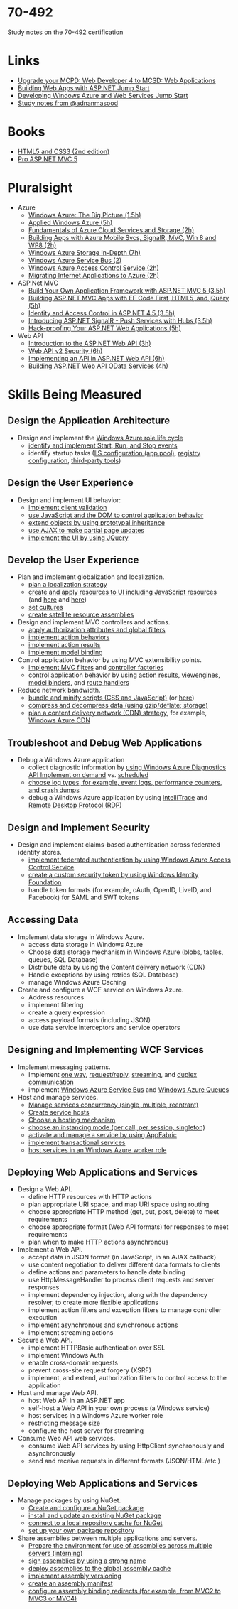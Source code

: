 70-492
======

Study notes on the 70-492 certification


# Links
* [Upgrade your MCPD: Web Developer 4 to MCSD: Web Applications](https://www.microsoft.com/learning/en-us/exam.aspx?id=70-492)
* [Building Web Apps with ASP.NET Jump Start](http://www.microsoftvirtualacademy.com/training-courses/create-web-apps-with-asp-net?prid=USLeX_MktgDR1A2#?fbid=Ydu36-D4uQu)
* [Developing Windows Azure and Web Services Jump Start](http://www.microsoftvirtualacademy.com/training-courses/developing-windows-azure-and-web-services-jump-start)
* [Study notes from @adnanmasood](http://blog.adnanmasood.com/2013/05/20/study-notes-for-70-486-developing-asp-net-mvc-4-web-applications/)

# Books
* [HTML5 and CSS3 (2nd edition)](http://graberj.wordpress.com/2014/03/26/buch-rezension-zu-html5-and-css3-2nd-edition/)
* [Pro ASP.NET MVC 5](http://www.apress.com/9781430265290)


# Pluralsight
* Azure
  * [Windows Azure: The Big Picture (1.5h)](http://pluralsight.com/training/Courses/TableOfContents/azure-bigpicture)
  * [Applied Windows Azure (5h)](http://pluralsight.com/training/Courses/TableOfContents/applied-windows-azure)
  * [Fundamentals of Azure Cloud Services and Storage (2h)](http://pluralsight.com/training/Courses/TableOfContents/azure-cloud-services-storage-fundamentals)
  * [Building Apps with Azure Mobile Svcs, SignalR, MVC, Win 8 and WP8 (2h)](http://pluralsight.com/training/Courses/TableOfContents/building-mobile-applications-azure-signalr-mvc)
  * [Windows Azure Storage In-Depth (7h)](http://pluralsight.com/training/Courses/TableOfContents/windows-azure-storage-in-depth)
  * [Windows Azure Service Bus (2)](http://pluralsight.com/training/Courses/TableOfContents/azure-sb)
  * [Windows Azure Access Control Service (2h)](http://pluralsight.com/training/Courses/TableOfContents/azure-acs)
  * [Migrating Internet Applications to Azure (2h)](http://pluralsight.com/training/Courses/TableOfContents/migrating-inet-azure)
* ASP.Net MVC
  * [Build Your Own Application Framework with ASP.NET MVC 5 (3.5h)](http://pluralsight.com/training/Courses/TableOfContents/build-application-framework-aspdotnet-mvc-5)
  * [Building ASP.NET MVC Apps with EF Code First, HTML5, and jQuery (5h)](http://pluralsight.com/training/Courses/TableOfContents/web-development)
  * [Identity and Access Control in ASP.NET 4.5 (3.5h)](http://pluralsight.com/training/Courses/TableOfContents/iac-aspnet)
  * [Introducing ASP.NET SignalR - Push Services with Hubs (3.5h)](http://pluralsight.com/training/Courses/TableOfContents/signalr-introduction)
  * [Hack-proofing Your ASP.NET Web Applications (5h)](http://pluralsight.com/training/Courses/TableOfContents/hack-proofing-dotnet-app)
* Web API
  * [Introduction to the ASP.NET Web API (3h)](http://pluralsight.com/training/Courses/TableOfContents/aspnetwebapi)
  * [Web API v2 Security (6h)](http://pluralsight.com/training/Courses/TableOfContents/webapi-v2-security)
  * [Implementing an API in ASP.NET Web API (6h)](http://pluralsight.com/training/Courses/TableOfContents/implementing-restful-aspdotnet-web-api)
  * [Building ASP.NET Web API OData Services (4h)](http://pluralsight.com/training/Courses/TableOfContents/aspnetwebapi-odata)



# Skills Being Measured

## Design the Application Architecture
* Design and implement the [Windows Azure role life cycle](http://msdn.microsoft.com/en-us/library/hh180152.aspx)
  * [identify and implement Start, Run, and Stop events](http://msdn.microsoft.com/en-us/library/gg456327.aspx)
  * identify startup tasks ([IIS configuration (app pool)](http://msdn.microsoft.com/en-us/library/gg433059.aspx), [registry configuration](http://blogs.msdn.com/b/sriharsha/archive/2012/08/26/changing-registry-settings-using-a-startup-task-in-azure.aspx), [third-party tools](https://www.simple-talk.com/cloud/platform-as-a-service/installing-third-party-software-on-windows-azure-%E2%80%93-what-are-the-options/))


## Design the User Experience
* Design and implement UI behavior:
  * [implement client validation](https://github.com/jgraber/70-480/blob/master/README.md)
  * [use JavaScript and the DOM to control application behavior](https://github.com/jgraber/70-480/blob/master/README.md)
  * [extend objects by using prototypal inheritance](https://github.com/jgraber/70-480/blob/master/README.md)
  * [use AJAX to make partial page updates](https://github.com/jgraber/70-480/blob/master/README.md)
  * [implement the UI by using JQuery](https://github.com/jgraber/70-480/blob/master/README.md)
 

## Develop the User Experience
* Plan and implement globalization and localization.
  * [plan a localization strategy](http://programmers.stackexchange.com/questions/98358/effective-strategies-for-localization-in-net)
  * [create and apply resources to UI including JavaScript resources](http://msdn.microsoft.com/en-us/library/ms227427(v=vs.90).aspx) (and [here](http://msdn.microsoft.com/en-us/library/bb398868(v=vs.90).aspx) and [here](http://www.hanselman.com/blog/GlobalizationInternationalizationAndLocalizationInASPNETMVC3JavaScriptAndJQueryPart1.aspx))
  * [set cultures](http://msdn.microsoft.com/en-us/library/vstudio/bz9tc508(v=vs.100).aspx)
  * [create satellite resource assemblies](http://msdn.microsoft.com/en-us/library/vstudio/21a15yht(v=vs.100).aspx)
* Design and implement MVC controllers and actions.
  * [apply authorization attributes and global filters](http://www.dotnet-tricks.com/Tutorial/mvc/b11a280114-Understanding-ASP.NET-MVC-Filters-and-Attributes.html)
  * [implement action behaviors](http://www.asp.net/mvc/tutorials/hands-on-labs/aspnet-mvc-4-custom-action-filters)
  * [implement action results](http://msdn.microsoft.com/en-us/library/system.web.mvc.actionresult(v=vs.118).aspx)
  * [implement model binding](http://msdn.microsoft.com/en-us/magazine/hh781022.aspx)
* Control application behavior by using MVC extensibility points.
  * [implement MVC filters](http://msdn.microsoft.com/en-us/library/dd381609(v=vs.100).aspx) and [controller factories](http://www.dotnetcurry.com/showarticle.aspx?ID=878)
  * control application behavior by using [action results](http://brendan.enrick.com/post/types-of-aspnet-mvc-3-action-results.aspx), [viewengines](http://channel9.msdn.com/coding4fun/articles/Developer-Review-Four-ASPNET-MVC-View-Engines), [model binders](http://www.codeproject.com/Articles/605595/ASP-NET-MVC-Custom-Model-Binder), and [route handlers](http://weblogs.asp.net/fredriknormen/archive/2007/11/18/asp-net-mvc-framework-create-your-own-iroutehandler.aspx)
* Reduce network bandwidth.
  * [bundle and minify scripts (CSS and JavaScript)](http://weblogs.asp.net/scottgu/archive/2011/11/27/new-bundling-and-minification-support-asp-net-4-5-series.aspx) (or [here](http://stackoverflow.com/questions/14816151/asp-net-mvc-bundles-and-minification))
  * [compress and decompress data (using gzip/deflate; storage)](http://benfoster.io/blog/aspnet-web-api-compression)
  * [plan a content delivery network (CDN) strategy](http://www.hanselman.com/blog/PennyPinchingVideoMovingMyWebsitesImagesToTheAzureCDNAndUsingACustomDomain.aspx), for example, [Windows Azure CDN](http://msdn.microsoft.com/en-us/library/azure/ff919703.aspx)

  
## Troubleshoot and Debug Web Applications
* Debug a Windows Azure application
  * collect diagnostic information by [using Windows Azure Diagnostics API Implement on demand](http://msdn.microsoft.com/en-us/library/gg433048.aspx) vs. [scheduled](http://msdn.microsoft.com/en-us/library/dn186185.aspx)
  * [choose log types, for example, event logs, performance counters, and crash dumps](http://msdn.microsoft.com/en-us/library/hh694035.aspx)
  * debug a Windows Azure application by using [IntelliTrace](http://msdn.microsoft.com/en-us/library/ff683671.aspx) and [Remote Desktop Protocol (RDP)](http://antirandom.com/2012/09/20/remotely-debugging-a-windows-azure-webrole-via-visual-studio-debugger/)


## Design and Implement Security
* Design and implement claims-based authentication across federated identity stores.
  * [implement federated authentication by using Windows Azure Access Control Service](http://msdn.microsoft.com/en-us/library/hh446535.aspx)
  * [create a custom security token by using Windows Identity Foundation](http://blogs.msdn.com/b/mcsuksoldev/archive/2011/03/25/write-a-custom-security-token-and-handler-in-windows-identity-foundation.aspx)
  * handle token formats (for example, oAuth, OpenID, LiveID, and Facebook) for SAML and SWT tokens


## Accessing Data
* Implement data storage in Windows Azure.
  * access data storage in Windows Azure
  * Choose data storage mechanism in Windows Azure (blobs, tables, queues, SQL Database)
  * Distribute data by using the Content delivery network (CDN)
  * Handle exceptions by using retries (SQL Database)
  * manage Windows Azure Caching
* Create and configure a WCF service on Windows Azure.
  * Address resources
  * implement filtering
  * create a query expression
  * access payload formats (including JSON)
  * use data service interceptors and service operators



## Designing and Implementing WCF Services
* Implement messaging patterns.
  * Implement [one way](http://msdn.microsoft.com/en-us/library/ms733035(v=vs.110).aspx), [request/reply](http://msdn.microsoft.com/en-us/library/ms730913(v=vs.110).aspx), [streaming](http://msdn.microsoft.com/en-us/library/ms789010(v=vs.110).aspx), and [duplex communication](http://msdn.microsoft.com/en-us/library/ms731184(v=vs.110).aspx)
  * implement [Windows Azure Service Bus](http://blogs.technet.com/b/meamcs/archive/2011/12/23/my-hello-azure-service-bus-wcf-service-step-by-step-guide.aspx) and [Windows Azure Queues](http://azure.microsoft.com/en-us/documentation/articles/storage-dotnet-how-to-use-queues-20/)
* Host and manage services.
  * [Manage services concurrency (single, multiple, reentrant)](http://msdn.microsoft.com/en-us/library/orm-9780596521301-02-08.aspx)
  * [Create service hosts](http://msdn.microsoft.com/en-us/library/ms730158(v=vs.110).aspx)
  * [Choose a hosting mechanism](http://msdn.microsoft.com/en-us/library/ms730158(v=vs.110).aspx)
  * [choose an instancing mode (per call, per session, singleton)](http://www.c-sharpcorner.com/UploadFile/875c4c/instance-modes-in-wcf/)
  * [activate and manage a service by using AppFabric](http://msdn.microsoft.com/en-us/library/ee677312(v=azure.10).aspx)
  * [implement transactional services](http://msdn.microsoft.com/en-us/library/ff384250.aspx)
  * [host services in an Windows Azure worker role](http://blogs.msdn.com/b/fkaduk/archive/2013/12/09/implementing-rest-service-in-wcf-hosted-workerrole.aspx)


## Deploying Web Applications and Services
* Design a Web API.
  * define HTTP resources with HTTP actions
  * plan appropriate URI space, and map URI space using routing
  * choose appropriate HTTP method (get, put, post, delete) to meet requirements
  * choose appropriate format (Web API formats) for responses to meet requirements
  * plan when to make HTTP actions asynchronous
* Implement a Web API.
  * accept data in JSON format (in JavaScript, in an AJAX callback)
  * use content negotiation to deliver different data formats to clients
  * define actions and parameters to handle data binding
  * use HttpMessageHandler to process client requests and server responses
  * implement dependency injection, along with the dependency resolver, to create more flexible applications
  * implement action filters and exception filters to manage controller execution
  * implement asynchronous and synchronous actions
  * implement streaming actions
* Secure a Web API.
  * implement HTTPBasic authentication over SSL
  * implement Windows Auth
  * enable cross-domain requests
  * prevent cross-site request forgery (XSRF)
  * implement, and extend, authorization filters to control access to the application
* Host and manage Web API.
  * host Web API in an ASP.NET app
  * self-host a Web API in your own process (a Windows service)
  * host services in a Windows Azure worker role
  * restricting message size
  * configure the host server for streaming
* Consume Web API web services.
  * consume Web API services by using HttpClient synchronously and asynchronously
  * send and receive requests in different formats (JSON/HTML/etc.)


## Deploying Web Applications and Services
* Manage packages by using NuGet.
  * [Create and configure a NuGet package](http://docs.nuget.org/docs/creating-packages/creating-and-publishing-a-package)
  * [install and update an existing NuGet package](http://www.hanselman.com/blog/UpdatingAndPublishingANuGetPackagePlusMakingNuGetPackagesSmarterAndAvoidingSourceEditsWithWebActivator.aspx)
  * [connect to a local repository cache for NuGet](http://satalketo.com/2013/11/local-nuget-repository/)
  * [set up your own package repository](http://docs.nuget.org/docs/creating-packages/hosting-your-own-nuget-feeds)
* Share assemblies between multiple applications and servers.
  * [Prepare the environment for use of assemblies across multiple servers (interning)](http://blogs.technet.com/b/sateesh-arveti/archive/2011/11/30/look-at-sharing-common-assemblies-in-asp-net-4-5.aspx)
  * [sign assemblies by using a strong name](http://msdn.microsoft.com/en-us/library/xc31ft41(v=vs.110).aspx)
  * [deploy assemblies to the global assembly cache](http://msdn.microsoft.com/en-us/library/dkkx7f79(v=vs.110).aspx)
  * [implement assembly versioning](http://msdn.microsoft.com/en-us/library/gg608149.aspx)
  * [create an assembly manifest](http://msdn.microsoft.com/en-us/library/1w45z383(v=vs.110).aspx)
  * [configure assembly binding redirects (for example, from MVC2 to MVC3 or MVC4)](http://msdn.microsoft.com/en-us/library/vstudio/2fc472t2(v=vs.100).aspx)




